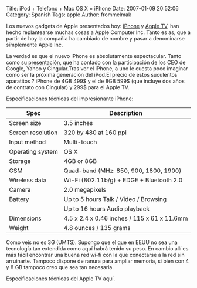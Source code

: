 Title: iPod + Telefono + Mac OS X = iPhone
Date: 2007-01-09 20:52:06
Category: Spanish
Tags: apple
Author: frommelmak

Los nuevos gadgets de Apple presentados hoy: [iPhone](http://www.apple.com/iphone/) y [Apple TV](http://www.apple.com/appletv/), han hecho replantearse muchas cosas a Apple Computer Inc. Tanto es as, que a partir de hoy la compañia ha cambiado de nombre y pasar a denominarse símplemente Apple Inc.

La verdad es que el nuevo iPhone es absolutamente espectacular. Tanto como su [presentación](http://www.apple.com/iphone/keynote/), que ha contado con la participación de los CEO de Google, Yahoo y Cingular.Tras ver el iPhone, a uno le cuesta poco imaginar cómo ser la próxima generación del iPod.El precio de estos suculentos aparatitos ? iPhone de 4GB 499$ y el de 8GB 599$ (que incluye dos años de contrato con Cingular) y 299$ para el Apple TV.

Especificaciones técnicas del impresionante iPhone:

| Spec             | Description                                 |
| ---------------- | ------------------------------------------- |
|Screen size       | 3.5 inches                                  |
|Screen resolution | 320 by 480 at 160 ppi                       |
|Input method      | Multi-touch                                 |
|Operating system  | OS X                                        |
|Storage           | 4GB or 8GB                                  |
|GSM               | Quad-band (MHz: 850, 900, 1800, 1900)       |
|Wireless data     | Wi-Fi (802.11b/g) + EDGE + Bluetooth 2.0    |
|Camera            | 2.0 megapixels                              |
|Battery           | Up to 5 hours Talk / Video / Browsing       |
|                  | Up to 16 hours Audio playback               |
|Dimensions        | 4.5 x 2.4 x 0.46 inches / 115 x 61 x 11.6mm |
|Weight            | 4.8 ounces / 135 grams                      |

Como veis no es 3G (UMTS). Supongo que el que en EEUU no sea una tecnología tan extendida como aquí habrá tenido su peso. En cambio allí es más fácil encontrar una buena red wi-fi con la que conectarse a la red sin arruinarte. Tampoco dispone de ranura para ampliar memoria, si bien con 4 y 8 GB tampoco creo que sea tan necesaria.

Especificaciones técnicas del Apple TV aquí.
